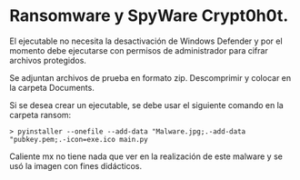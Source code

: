 # Ransomware y SpyWare Crypt0h0t.

El ejecutable no necesita la desactivación de Windows Defender y por el momento debe ejecutarse con permisos de administrador para cifrar archivos protegidos. 

Se adjuntan archivos de prueba en formato zip. Descomprimir y colocar en la carpeta Documents. 

Si se desea crear un ejecutable, se debe usar el siguiente comando en la carpeta ransom:
```
> pyinstaller --onefile --add-data "Malware.jpg;.-add-data "pubkey.pem;.-icon=exe.ico main.py
```


Caliente mx no tiene nada que ver en la realización de este malware y se usó la imagen con fines didácticos. 